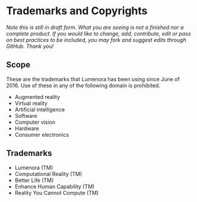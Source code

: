 # Trademarks and Copyrights 

_Note this is still in draft form. What you are seeing is not a finished nor a complete product. If you would like to change, add, contribute, edit or pass on best practices to be included, you may fork and suggest edits through GitHub. Thank you!_ 

## Scope

These are the trademarks that Lumenora has been using since June of 2016. Use of these in any of the following domain is prohibited. 
* Augmented reality
* Virtual reality
* Artificial intelligence 
* Software
* Computer vision 
* Hardware
* Consumer electronics 

## Trademarks 

* Lumenora (TM)
* Computational Reality (TM) 
* Better Life (TM) 
* Enhance Human Capability (TM)
* Reality You Cannot Compute (TM)